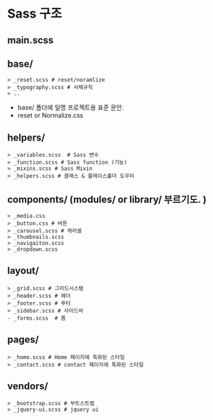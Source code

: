# Sass 구조 

## main.scss


## base/ 

	> _reset.scss # reset/noramlize
	> _typography.scss # 서체규칙 
	> .. 

- base/ 폴더에 일명 프로젝트용 표준 문안. 
- reset or Normalize.css 

## helpers/
	> _variables.scss  # Sass 변수
	> _function.scss # Sass function (기능)
	> _mixins.scss # Sass Mixin
	> _helpers.scss # 클래스 & 플레이스홀더 도우미 

## components/ (modules/ or library/ 부르기도. )
	> _media.css
	> _button.css # 버튼 
	> _carousel.scss # 캐러셀
	> _thumbnails.scss
	> _navigaiton.scss
	> _dropdown.scss 	


## layout/
	> _grid.scss # 그리드시스템
	> _header.scss # 헤더
	> _footer.scss # 푸터 
	> _sidebar.scss # 사이드바
	- _forms.scss  # 폼


## pages/
	> _home.scss # Home 페이지에 특화된 스타일 
	> _contact.scss # contact 페이지에 특화된 스타일 


## vendors/
	> _bootstrap.scss # 부트스트랩
	> _jquery-ui.scss # jquery ui 

